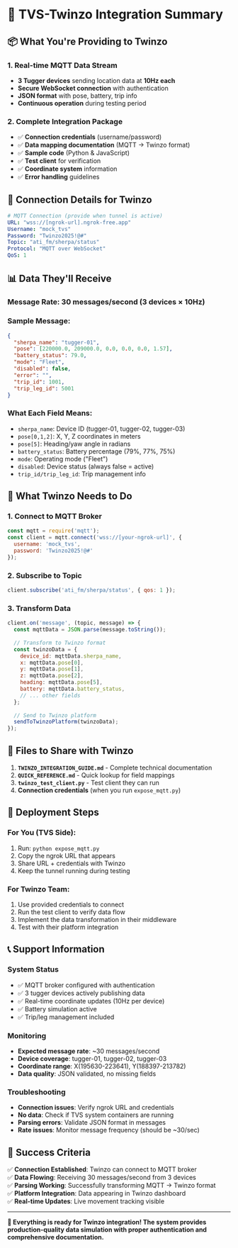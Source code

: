 # 🎯 TVS-Twinzo Integration Summary

## 📦 **What You're Providing to Twinzo**

### **1. Real-time MQTT Data Stream**
- **3 Tugger devices** sending location data at **10Hz each**
- **Secure WebSocket connection** with authentication
- **JSON format** with pose, battery, trip info
- **Continuous operation** during testing period

### **2. Complete Integration Package**
- ✅ **Connection credentials** (username/password)
- ✅ **Data mapping documentation** (MQTT → Twinzo format)
- ✅ **Sample code** (Python & JavaScript)
- ✅ **Test client** for verification
- ✅ **Coordinate system** information
- ✅ **Error handling** guidelines

## 🔗 **Connection Details for Twinzo**

```yaml
# MQTT Connection (provide when tunnel is active)
URL: "wss://[ngrok-url].ngrok-free.app"
Username: "mock_tvs"
Password: "Twinzo2025!@#"
Topic: "ati_fm/sherpa/status"
Protocol: "MQTT over WebSocket"
QoS: 1
```

## 📊 **Data They'll Receive**

### **Message Rate**: 30 messages/second (3 devices × 10Hz)

### **Sample Message**:
```json
{
  "sherpa_name": "tugger-01",
  "pose": [220000.0, 209000.0, 0.0, 0.0, 0.0, 1.57],
  "battery_status": 79.0,
  "mode": "Fleet",
  "disabled": false,
  "error": "",
  "trip_id": 1001,
  "trip_leg_id": 5001
}
```

### **What Each Field Means**:
- `sherpa_name`: Device ID (tugger-01, tugger-02, tugger-03)
- `pose[0,1,2]`: X, Y, Z coordinates in meters
- `pose[5]`: Heading/yaw angle in radians
- `battery_status`: Battery percentage (79%, 77%, 75%)
- `mode`: Operating mode ("Fleet")
- `disabled`: Device status (always false = active)
- `trip_id/trip_leg_id`: Trip management info

## 🔄 **What Twinzo Needs to Do**

### **1. Connect to MQTT Broker**
```javascript
const mqtt = require('mqtt');
const client = mqtt.connect('wss://[your-ngrok-url]', {
  username: 'mock_tvs',
  password: 'Twinzo2025!@#'
});
```

### **2. Subscribe to Topic**
```javascript
client.subscribe('ati_fm/sherpa/status', { qos: 1 });
```

### **3. Transform Data**
```javascript
client.on('message', (topic, message) => {
  const mqttData = JSON.parse(message.toString());
  
  // Transform to Twinzo format
  const twinzoData = {
    device_id: mqttData.sherpa_name,
    x: mqttData.pose[0],
    y: mqttData.pose[1],
    z: mqttData.pose[2],
    heading: mqttData.pose[5],
    battery: mqttData.battery_status,
    // ... other fields
  };
  
  // Send to Twinzo platform
  sendToTwinzoPlatform(twinzoData);
});
```

## 📁 **Files to Share with Twinzo**

1. **`TWINZO_INTEGRATION_GUIDE.md`** - Complete technical documentation
2. **`QUICK_REFERENCE.md`** - Quick lookup for field mappings
3. **`twinzo_test_client.py`** - Test client they can run
4. **Connection credentials** (when you run `expose_mqtt.py`)

## 🚀 **Deployment Steps**

### **For You (TVS Side)**:
1. Run: `python expose_mqtt.py`
2. Copy the ngrok URL that appears
3. Share URL + credentials with Twinzo
4. Keep the tunnel running during testing

### **For Twinzo Team**:
1. Use provided credentials to connect
2. Run the test client to verify data flow
3. Implement the data transformation in their middleware
4. Test with their platform integration

## 📞 **Support Information**

### **System Status**
- ✅ MQTT broker configured with authentication
- ✅ 3 tugger devices actively publishing data
- ✅ Real-time coordinate updates (10Hz per device)
- ✅ Battery simulation active
- ✅ Trip/leg management included

### **Monitoring**
- **Expected message rate**: ~30 messages/second
- **Device coverage**: tugger-01, tugger-02, tugger-03
- **Coordinate range**: X(195630-223641), Y(188397-213782)
- **Data quality**: JSON validated, no missing fields

### **Troubleshooting**
- **Connection issues**: Verify ngrok URL and credentials
- **No data**: Check if TVS system containers are running
- **Parsing errors**: Validate JSON format in messages
- **Rate issues**: Monitor message frequency (should be ~30/sec)

## 🎯 **Success Criteria**

✅ **Connection Established**: Twinzo can connect to MQTT broker  
✅ **Data Flowing**: Receiving 30 messages/second from 3 devices  
✅ **Parsing Working**: Successfully transforming MQTT → Twinzo format  
✅ **Platform Integration**: Data appearing in Twinzo dashboard  
✅ **Real-time Updates**: Live movement tracking visible  

---

**🎉 Everything is ready for Twinzo integration! The system provides production-quality data simulation with proper authentication and comprehensive documentation.**